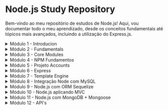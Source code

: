 # Node.js Study Repository
Bem-vindo ao meu repositório de estudos de Node.js! Aqui, vou documentar todo o meu aprendizado, desde os conceitos fundamentais até tópicos mais avançados, incluindo a utilização do Express.js.

<!--Divisão do módulo 1-->

<details>
    <summary>
        Módulo 1 - Introducion
    </summary>
    <br>
    
>Nesta seção, aprendi os fundamentos essenciais para começar com Node.js

1. O que é Node.js – Entendimento básico sobre o que é o Node.js, um ambiente de execução para JavaScript no lado do servidor.
 
2. npm – O que é o npm (Node Package Manager), seu uso para gerenciar pacotes e dependências.

3. Instalação – Como instalar o Node.js em diferentes sistemas operacionais (Windows e Linux), além do VS Code e Cmder, ferramentas de desenvolvimento.
 
4. Primeiros passos com Node.js – Execução de scripts básicos no Node.js, incluindo a criação do primeiro programa e uso de módulos.

</details>

<!--Divisão do módulo 2-->

<details>
    <summary>
        Módulo 2 - Fundamentals
    </summary>
    <br>
    
>Nesta seção, aprofundei meus conhecimentos em Node.js, explorando conceitos essenciais.

1. Módulos – Entendimento do que são módulos, incluindo internos e externos, e a diferença entre importação e exportação de módulos.

2. Core Modules – Uma visão sobre os módulos nativos do Node.js e sua utilidade.
Argumentos da linha de comando – Como ler e manipular argumentos fornecidos ao executar scripts no terminal.

3. Console e visualização – Técnicas para melhorar a visualização no console e a manipulação de dados de entrada.

4. Event Loop e Event Emitter – Conceitos do Event Loop e o funcionamento do Event Emitter para lidar com eventos no Node.js.

5. Execução síncrona e assíncrona – Diferença entre operações síncronas e assíncronas no Node.js.

6. Tratamento de erros – Como o Node.js gerencia erros e boas práticas para tratá-los.
    
</details>

<!--Divisão do módulo 3-->

<details>
    <summary>
        Módulo 3 - Core Modules
    </summary>
    <br>
    
>Nesta seção, aprofundei meus conhecimentos em Core Modules do Node!

1. Module http: Como instanciar um servidor. Usei a classe createServer para criar o servidor e listen para definir a porta da aplicação. No exemplo prático, retornei um HTML para a página.

2. Module url: - O módulo url serve para isolar uma URL que passamos para o método parse. Podemos resgatar: host, path, search, query e etc. A partir desses dados, podemos alterar a lógica do nosso programa. Usei para definir a lógica quando tivesse entrada de argumentos pela url do servidor http.

3. Module File System: O módulo File System (ou 'fs') é utilizado para manipular arquivos e diretórios. Usei para renderizar um arquivo HTML em um servidor http.

4. Module path: Serve para manipulação de caminhos de arquivos. Utilizei diversos módulos para saber mais sobre um path fictício e também fiz a criação de um path dinâmico.

</details>

<!--Divisão do módulo 4-->

<details>
    <summary>
        Módulo 4 - NPM Fundamentos
    </summary>
    <br>
    
>Nesta seção, aprofundei meus conhecimentos em Gerenciamento de Pacotes Node com npm.

1. Podemos gerenciar pacotes, configurar projeto e rodar scripts.

2. A criação de um projeto NPM sempre gera um arquivo package.json. Visualizei como funciona a organização desse arquivo.

3. Instalar módulos em ambiente de desenvolvimento.

4. Executando scripts com NPX.


</details>

<!--Divisão do módulo 5-->

<details>
    <summary>
        Módulo 5 - Projeto Accounts
    </summary>
    <br>
    
>Criação de um projeto utilizando todos os conceitos e tecnologias aprendidas até o momento

1. Projeto roda no terminal, contém criação de conta, manipulação de saldo e estilização das opcções

2.  Foram utilizados módulos internos como por exemplo o File System e módulos externos como o Chalk e Inquirer

3.  Criação de fluxo de lógica com estruturas do Node.js

4. Organização de funções para cada tarefa

</details>

<!--Divisão do módulo 6-->

<details>
    <summary>
        Módulo 6 - Express
    </summary>
    <br>
    
>Introdução ao Express, framework poderoso para criação e gerenciamento de rotas

1. Foi instalado e feita a execução de alguns parâmetros e Middlewares importantes

2. Middlewares utilizados: Leitura de corpo da requisição, arquivos estáticos, desenvolvimento de middleware

3. Criação e gerenciamento de diversas rotas

</details>

<!--Divisão do módulo 7-->

<details>
    <summary>
        Módulo 7 - Template Engine
    </summary>
    <br>
    
> Aqui foi desenvolvido aplicações e conceitos de Template Engines (Handlebars)

1. Criação de Layouts com Handlebars

2. Estruturas de controle e condicionais

3. Integrando CSS com Handlebars

4. Utilizando Partials 

</details>

<!--Divisão do módulo 8-->

<details>
    <summary>
        Módulo 8 - Integração Node com MySQL
    </summary>
    <br>
    
> Neste módulo foi abordado sobre instalação, gerenciamento e integração do MySQL com Node.js

1. Instalação e aplicação do MySQL nos ambiente de Linux e Windows 

2. Ferramenta de visualização Workbench
 
3. Operações básicas no banco com Node.js: Criação de tabelas, inserção/remoção de dados, preenchimento de formulário, atualização de registro 

4. Implementação de Connection Pool

</details>

<!--Divisão do módulo 9-->

<details>
    <summary>
        Módulo 9 - Node.js com ORM Sequelize
    </summary>
    <br>
    
> Neste módulo foi abordado sobre Sequelize e como utilizamos essa ferramenta para desenvolver conexão e gerenciamento de funcções do banco de dados mais facilmente.

1. IInstalação e aplicação do Sequelize em rotas Express

2. Criando Models: User e Address
 
3. Métodos de banco de dados: Inserção, resgate e exclusão

4. Relacionamento entre as tabelas 

</details>

<!--Divisão do módulo 10-->

<details>
    <summary>
        Módulo 10 - Node.js aplicando MVC
    </summary>
    <br>
    
> Neste módulo foi abordado sobre a arquitetura MVC (Model, View, Controller). Como aplicar em projetos, mantendo a boa prática para escalabilidade da aplicação.

1. Conceitos de MVC e suas camadas

2. Criação de rotas, models, views, controllers
 
3. Chamada de camadas por meio do import

4. Foi realizado um projeto prático de tarefas, aplicando o modelo MVC

</details>

<!--Divisão do módulo 11-->

<details>
    <summary>
        Módulo 11 - Node.js com MongoDB + Mongoose
    </summary>
    <br>
    
> Desenvolvido uma aplicação com Node.js e MongoDB, a aplicação trata-se de um CRUD de empresas que gerenciam estacionamentos.

1. Estruturado no modelo MVC para futuras melhorias

2. Front-end interativo e moderno
 
3. Conta com todas as operações CRUD

4. Foi implementado o Mongoose ODM, deixando o projeto mais focado na regra de negócio

</details>

<!--Divisão do módulo 12-->

<details>
    <summary>
        Módulo 12 - API's
    </summary>
    <br>
    
> Foi introduzido conceitos sobre APIs e criação de uma API junto com testes no POSTMAN

1. Apis REST e RESTful

2. Single Page Application (SPA)
 
3. Criando API com Express

4. Adicionando status na resposta

</details>